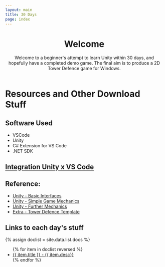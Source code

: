 ```yaml
---
layout: main
title: 30 Days
page: index
---
```


<div class="container">
<div class = "row">
<header>

# Welcome

Welcome to a beginner's attempt to learn Unity within 30 days, and hopefully have a completed demo game. The final aim is to produce a 2D Tower Defence game for Windows.
</header>
</div>
<div class="row">
<div class="col-md-1"></div>
<div class="col-md-5">

# Resources and Other Download Stuff

## Software Used
* VSCode
* Unity
* C# Extension for VS Code
* .NET SDK

## [Integration Unity x VS Code](https://code.visualstudio.com/docs/other/unity)

## Reference: 
* [Unity - Basic Interfaces](https://unity3d.com/learn/tutorials/s/interactive-tutorials)
* [Unity - Simple Game Mechanics](https://unity3d.com/learn/tutorials/s/roll-ball-tutorial)
* [Unity - Further Mechanics](https://unity3d.com/learn/tutorials/s/space-shooter-tutorial)
* [Extra - Tower Defence Template](https://unity3d.com/learn/tutorials/s/tower-defense-template)

</div><div class="col-md-4">

## Links to each day's stuff
{% assign doclist = site.data.list.docs %}
<ul>
{% for item in doclist reversed %}
    <li><a href="{{ item.url }}">{{ item.title }} - {{ item.desc}}</a></li>
{% endfor %}
</ul>
</div>
<div class="col-md-2"></div>
</div></div>
